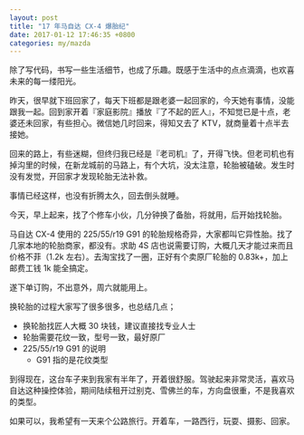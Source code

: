```yaml
---
layout: post
title: "17 年马自达 CX-4 爆胎纪"
date: 2017-01-12 17:46:35 +0800
categories: my/mazda
---
```


除了写代码，书写一些生活细节，也成了乐趣。既感于生活中的点点滴滴，也欢喜未来的每一缕阳光。

昨天，很早就下班回家了，每天下班都是跟老婆一起回家的，今天她有事情，没能跟我一起。回到家开着『家庭影院』播放『了不起的匠人』，不知觉已是十点，老婆还未回家，有些担心。微信她几时回来，得知又去了 KTV，就商量着十点半去接她。

回来的路上，有些迷糊，但终归我已经是『老司机』了，开得飞快。但老司机也有掉沟里的时候，在新龙城前的马路上，有个大坑，没太注意，轮胎被磕破。发生时没有发觉，开回家才发现轮胎无法补救。

事情已经这样，也没有折腾太久，回去倒头就睡。

今天，早上起来，找了个修车小伙，几分钟换了备胎，将就用，后开始找轮胎。

马自达 CX-4 使用的 225/55/r19 G91 的轮胎规格奇异，大家都叫它异性胎。找了几家本地的轮胎商家，都没有。求助 4S 店也说需要订购，大概几天才能过来而且价格不菲（1.2k 左右）。去淘宝找了一圈，正好有个卖原厂轮胎的 0.83k+，加上邮费工钱 1k 能全搞定。

遂下单订购，不出意外，周六就能用上。

换轮胎的过程大家写了很多很多，也总结几点；

- 换轮胎找匠人大概 30 块钱，建议直接找专业人士
- 轮胎需要花纹一致，型号一致，最好原厂
- 225/55/r19 G91 的说明
    - G91 指的是花纹类型


到得现在，这台车子来到我家有半年了，开着很舒服。驾驶起来非常灵活，喜欢马自达这种操控体验，期间陆续租开过别克、雪佛兰的车，方向盘很重，不是我喜欢的类型。

如果可以，我希望有一天来个公路旅行。开着车，一路西行，玩耍、摄影、回家。